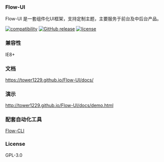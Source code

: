 ### Flow-UI
Flow-UI 是一套组件化UI框架，支持定制主题，主要服务于前台及中后台产品。

[![compatibility](https://img.shields.io/badge/compatibility-IE8%2B-orange.svg)]() [![GitHub release](https://img.shields.io/github/release/tower1229/Flow-UI.svg)]() [![license](https://img.shields.io/github/license/tower1229/Flow-UI.svg)]()

### 兼容性

IE8+

### 文档

https://tower1229.github.io/Flow-UI/docs/

### 演示

http://tower1229.github.io/Flow-UI/docs/demo.html

### 配套自动化工具

[Flow-CLI](https://tower1229.github.com/Flow-CLI/docs/)

### License 

GPL-3.0